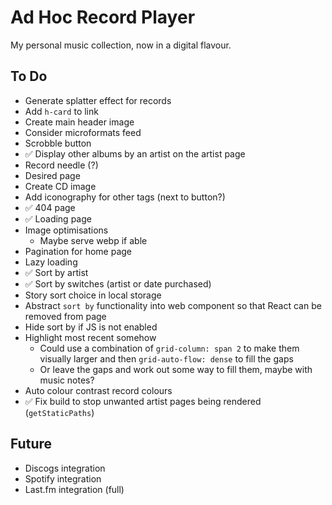 # Ad Hoc Record Player

My personal music collection, now in a digital flavour.

## To Do

- Generate splatter effect for records
- Add `h-card` to link
- Create main header image
- Consider microformats feed
- Scrobble button
- ✅ Display other albums by an artist on the artist page
- Record needle (?)
- Desired page
- Create CD image
- Add iconography for other tags (next to button?)
- ✅ 404 page
- ✅ Loading page
- Image optimisations
  - Maybe serve webp if able
- Pagination for home page
- Lazy loading
- ✅ Sort by artist
- ✅ Sort by switches (artist or date purchased)
- Story sort choice in local storage
- Abstract `sort by` functionality into web component so that React can be removed from page
- Hide sort by if JS is not enabled
- Highlight most recent somehow
  - Could use a combination of `grid-column: span 2` to make them visually larger and then `grid-auto-flow: dense` to fill the gaps
  - Or leave the gaps and work out some way to fill them, maybe with music notes?
- Auto colour contrast record colours
- ✅ Fix build to stop unwanted artist pages being rendered (`getStaticPaths`)

## Future

- Discogs integration
- Spotify integration
- Last.fm integration (full)
